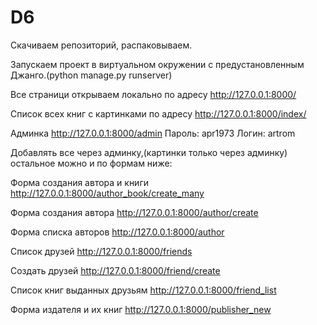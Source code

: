 # D6
Скачиваем репозиторий, распаковываем.

Запускаем проект в виртуальном окружении с предустановленным Джанго.(python manage.py runserver)

Все страници открываем локально по адресу http://127.0.0.1:8000/

Список всех книг с картинками по адресу http://127.0.0.1:8000/index/

Админка http://127.0.0.1:8000/admin Пароль: apr1973 Логин: artrom

Добавлять все через админку,(картинки только через админку) остальное можно и по формам ниже:

Форма создания автора и книги http://127.0.0.1:8000/author_book/create_many

Форма создания автора http://127.0.0.1:8000/author/create

Форма списка авторов http://127.0.0.1:8000/author

Список друзей http://127.0.0.1:8000/friends

Создать друзей http://127.0.0.1:8000/friend/create

Список книг выданных друзьям http://127.0.0.1:8000/friend_list

Форма издателя и их книг http://127.0.0.1:8000/publisher_new
